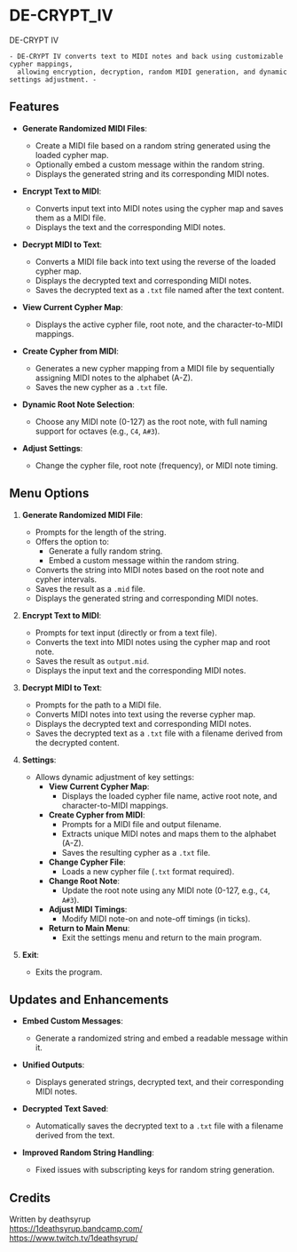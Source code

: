 # DE-CRYPT_IV

DE-CRYPT IV

    - DE-CRYPT IV converts text to MIDI notes and back using customizable cypher mappings, 
      allowing encryption, decryption, random MIDI generation, and dynamic settings adjustment. -

## Features

- **Generate Randomized MIDI Files**:
  - Create a MIDI file based on a random string generated using the loaded cypher map.
  - Optionally embed a custom message within the random string.
  - Displays the generated string and its corresponding MIDI notes.

- **Encrypt Text to MIDI**:
  - Converts input text into MIDI notes using the cypher map and saves them as a MIDI file.
  - Displays the text and the corresponding MIDI notes.

- **Decrypt MIDI to Text**:
  - Converts a MIDI file back into text using the reverse of the loaded cypher map.
  - Displays the decrypted text and corresponding MIDI notes.
  - Saves the decrypted text as a `.txt` file named after the text content.

- **View Current Cypher Map**:
  - Displays the active cypher file, root note, and the character-to-MIDI mappings.

- **Create Cypher from MIDI**:
  - Generates a new cypher mapping from a MIDI file by sequentially assigning MIDI notes to the alphabet (A-Z).
  - Saves the new cypher as a `.txt` file.

- **Dynamic Root Note Selection**:
  - Choose any MIDI note (0-127) as the root note, with full naming support for octaves (e.g., `C4`, `A#3`).

- **Adjust Settings**:
  - Change the cypher file, root note (frequency), or MIDI note timing.

## Menu Options

1. **Generate Randomized MIDI File**:
    - Prompts for the length of the string.
    - Offers the option to:
      - Generate a fully random string.
      - Embed a custom message within the random string.
    - Converts the string into MIDI notes based on the root note and cypher intervals.
    - Saves the result as a `.mid` file.
    - Displays the generated string and corresponding MIDI notes.

2. **Encrypt Text to MIDI**:
    - Prompts for text input (directly or from a text file).
    - Converts the text into MIDI notes using the cypher map and root note.
    - Saves the result as `output.mid`.
    - Displays the input text and the corresponding MIDI notes.

3. **Decrypt MIDI to Text**:
    - Prompts for the path to a MIDI file.
    - Converts MIDI notes into text using the reverse cypher map.
    - Displays the decrypted text and corresponding MIDI notes.
    - Saves the decrypted text as a `.txt` file with a filename derived from the decrypted content.

4. **Settings**:
    - Allows dynamic adjustment of key settings:
      - **View Current Cypher Map**:
        - Displays the loaded cypher file name, active root note, and character-to-MIDI mappings.
      - **Create Cypher from MIDI**:
        - Prompts for a MIDI file and output filename.
        - Extracts unique MIDI notes and maps them to the alphabet (A-Z).
        - Saves the resulting cypher as a `.txt` file.
      - **Change Cypher File**:
        - Loads a new cypher file (`.txt` format required).
      - **Change Root Note**:
        - Update the root note using any MIDI note (0-127, e.g., `C4`, `A#3`).
      - **Adjust MIDI Timings**:
        - Modify MIDI note-on and note-off timings (in ticks).
      - **Return to Main Menu**:
        - Exit the settings menu and return to the main program.

5. **Exit**:
    - Exits the program.

## Updates and Enhancements

- **Embed Custom Messages**:
  - Generate a randomized string and embed a readable message within it.

- **Unified Outputs**:
  - Displays generated strings, decrypted text, and their corresponding MIDI notes.

- **Decrypted Text Saved**:
  - Automatically saves the decrypted text to a `.txt` file with a filename derived from the text.

- **Improved Random String Handling**:
  - Fixed issues with subscripting keys for random string generation.

## Credits

Written by deathsyrup  
https://1deathsyrup.bandcamp.com/  
https://www.twitch.tv/1deathsyrup/

